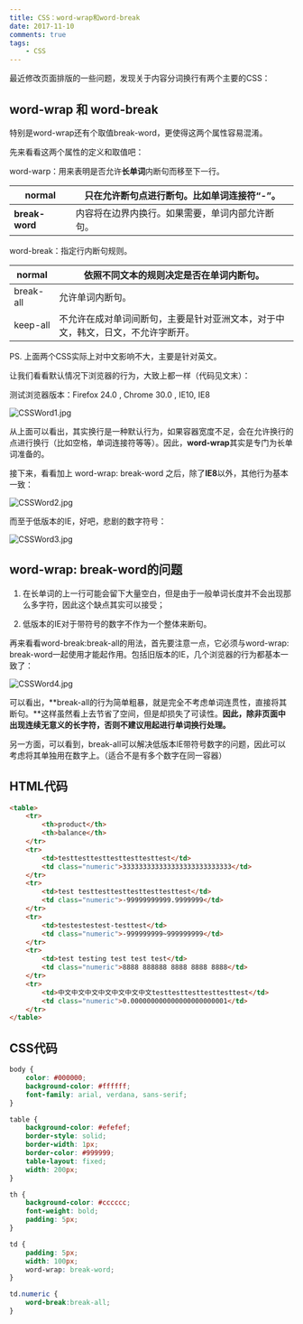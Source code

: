 ```yaml
---
title: CSS：word-wrap和word-break
date: 2017-11-10
comments: true
tags: 
	- CSS
---
```


最近修改页面排版的一些问题，发现关于内容分词换行有两个主要的CSS：

## word-wrap 和 word-break

特别是word-wrap还有个取值break-word，更使得这两个属性容易混淆。

先来看看这两个属性的定义和取值吧：

word-warp：用来表明是否允许**长单词**内断句而移至下一行。

| normal         | 只在允许断句点进行断句。比如单词连接符“-”。  |
| -------------- | ------------------------ |
| **break-word** | 内容将在边界内换行。如果需要，单词内部允许断句。 |

word-break：指定行内断句规则。

| normal    | 依照不同文本的规则决定是否在单词内断句。                     |
| --------- | ---------------------------------------- |
| break-all | 允许单词内断句。                                 |
| keep-all  | 不允许在成对单词间断句，主要是针对亚洲文本，对于中文，韩文，日文，不允许字断开。 |

PS. 上面两个CSS实际上对中文影响不大，主要是针对英文。

 

让我们看看默认情况下浏览器的行为，大致上都一样（代码见文末）：

测试浏览器版本：Firefox 24.0 , Chrome 30.0 , IE10, IE8

![CSSWord1.jpg](CSS：word-wrap和word-break/CSSWord1.jpg)

从上面可以看出，其实换行是一种默认行为，如果容器宽度不足，会在允许换行的点进行换行（比如空格，单词连接符等等）。因此，**word-wrap**其实是专门为长单词准备的。

接下来，看看加上 word-wrap: break-word 之后，除了**IE8**以外，其他行为基本一致：

![CSSWord2.jpg](CSS：word-wrap和word-break/CSSWord2.jpg)

而至于低版本的IE，好吧，悲剧的数字符号：

![CSSWord3.jpg](CSS：word-wrap和word-break/CSSWord3.jpg)

 

## word-wrap: break-word的问题

1. 在长单词的上一行可能会留下大量空白，但是由于一般单词长度并不会出现那么多字符，因此这个缺点其实可以接受；

2. 低版本的IE对于带符号的数字不作为一个整体来断句。

再来看看word-break:break-all的用法，首先要注意一点，它必须与word-wrap: break-word一起使用才能起作用。包括旧版本的IE，几个浏览器的行为都基本一致了：

![CSSWord4.jpg](CSS：word-wrap和word-break/CSSWord4.jpg)

可以看出，**break-all的行为简单粗暴，就是完全不考虑单词连贯性，直接将其断句。**这样虽然看上去节省了空间，但是却损失了可读性。**因此，除非页面中出现连续无意义的长字符，否则不建议用起进行单词换行处理。**

另一方面，可以看到，break-all可以解决低版本IE带符号数字的问题，因此可以考虑将其单独用在数字上。（适合不是有多个数字在同一容器）

## HTML代码

```HTML
<table>
    <tr>
        <th>product</th>
        <th>balance</th>
    </tr>
    <tr>
        <td>testtesttesttesttesttesttest</td>
        <td class="numeric">333333333333333333333333333</td>
    </tr>
    <tr>
        <td>test testtesttesttesttesttesttest</td>
        <td class="numeric">-99999999999.9999999</td>
    </tr>
    <tr>
        <td>testestestest-testtest</td>
        <td class="numeric">-999999999~999999999</td>
    </tr>
    <tr>
        <td>test testing test test test</td>
        <td class="numeric">8888 888888 8888 8888 8888</td>
    </tr>
    <tr>
        <td>中文中文中文中文中文中文中文testtesttesttesttesttest</td>
        <td class="numeric">0.000000000000000000000001</td>
    </tr>
</table>        
```

## CSS代码

```CSS
body {
    color: #000000;
    background-color: #ffffff;
    font-family: arial, verdana, sans-serif;
}

table {
    background-color: #efefef;
    border-style: solid;
    border-width: 1px;
    border-color: #999999;
    table-layout: fixed;
    width: 200px;
}

th {
    background-color: #cccccc;
    font-weight: bold;
    padding: 5px;
}

td {
    padding: 5px;
    width: 100px;
    word-wrap: break-word;
}

td.numeric {
    word-break:break-all;
}
```